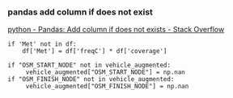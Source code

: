 ###  pandas add column if does not exist


[python - Pandas: Add column if does not exists - Stack Overflow](https://stackoverflow.com/questions/25896453/pandas-add-column-if-does-not-exists/25896592 "python - Pandas: Add column if does not exists - Stack Overflow")


 

```
if 'Met' not in df:
    df['Met'] = df['freqC'] * df['coverage'] 

if "OSM_START_NODE" not in vehicle_augmented:
     vehicle_augmented["OSM_START_NODE"] = np.nan
if "OSM_FINISH_NODE" not in vehicle_augmented:
     vehicle_augmented["OSM_FINISH_NODE"] = np.nan
```
